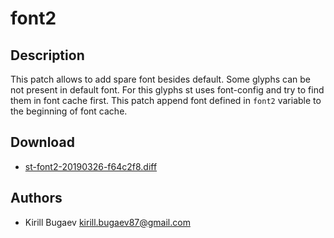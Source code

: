 font2
=====

Description
-----------
This patch allows to add spare font besides default. Some glyphs can be
not present in default font. For this glyphs st uses font-config and try
to find them in font cache first. This patch append font defined in
`font2` variable to the beginning of font cache.

Download
--------
* [st-font2-20190326-f64c2f8.diff](st-font2-20190326-f64c2f8.diff)

Authors
-------
* Kirill Bugaev <kirill.bugaev87@gmail.com>
